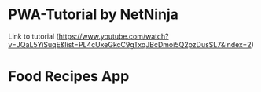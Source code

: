 # PWA-Tutorial by NetNinja 
Link to tutorial (https://www.youtube.com/watch?v=JQaL5YiSuqE&list=PL4cUxeGkcC9gTxqJBcDmoi5Q2pzDusSL7&index=2)

# Food Recipes App
